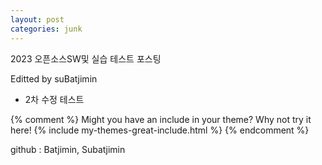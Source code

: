 ```yaml
---
layout: post
categories: junk
---
```


2023 오픈소스SW및 실습 테스트 포스팅

Editted by suBatjimin
+ 2차 수정 테스트

{% comment %}
Might you have an include in your theme? Why not try it here!
{% include my-themes-great-include.html %}
{% endcomment %}

github : Batjimin, Subatjimin
